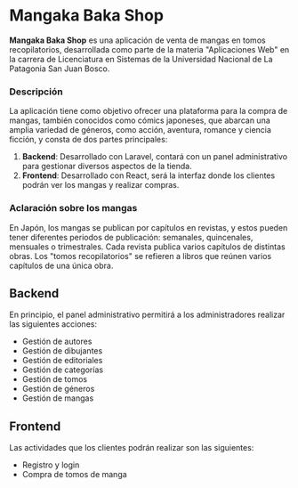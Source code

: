 # Mangaka Baka Shop

**Mangaka Baka Shop** es una aplicación de venta de mangas en tomos recopilatorios, desarrollada como parte de la materia "Aplicaciones Web" en la carrera de Licenciatura en Sistemas de la Universidad Nacional de La Patagonia San Juan Bosco.

### Descripción

La aplicación tiene como objetivo ofrecer una plataforma para la compra de mangas, también conocidos como cómics japoneses, que abarcan una amplia variedad de géneros, como acción, aventura, romance y ciencia ficción, y consta de dos partes principales:

1. **Backend**: Desarrollado con Laravel, contará con un panel administrativo para gestionar diversos aspectos de la tienda.
2. **Frontend**: Desarrollado con React, será la interfaz donde los clientes podrán ver los mangas y realizar compras.

### Aclaración sobre los mangas

En Japón, los mangas se publican por capítulos en revistas, y estos pueden tener diferentes periodos de publicación: semanales, quincenales, mensuales o trimestrales. Cada revista publica varios capítulos de distintas obras. Los "tomos recopilatorios" se refieren a libros que reúnen varios capítulos de una única obra.

## Backend

En principio, el panel administrativo permitirá a los administradores realizar las siguientes acciones:

- Gestión de autores
- Gestión de dibujantes
- Gestión de editoriales
- Gestión de categorías
- Gestión de tomos
- Gestión de géneros
- Gestión de mangas

## Frontend

Las actividades que los clientes podrán realizar son las siguientes:

- Registro y login
- Compra de tomos de manga

